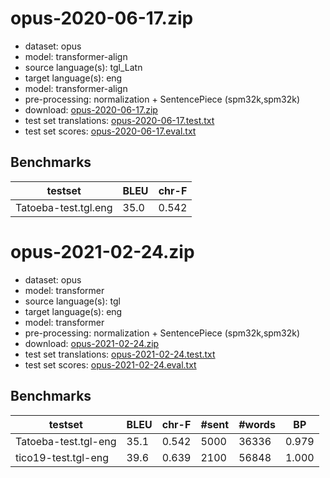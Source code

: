 # opus-2020-06-17.zip

* dataset: opus
* model: transformer-align
* source language(s): tgl_Latn
* target language(s): eng
* model: transformer-align
* pre-processing: normalization + SentencePiece (spm32k,spm32k)
* download: [opus-2020-06-17.zip](https://object.pouta.csc.fi/Tatoeba-MT-models/tgl-eng/opus-2020-06-17.zip)
* test set translations: [opus-2020-06-17.test.txt](https://object.pouta.csc.fi/Tatoeba-MT-models/tgl-eng/opus-2020-06-17.test.txt)
* test set scores: [opus-2020-06-17.eval.txt](https://object.pouta.csc.fi/Tatoeba-MT-models/tgl-eng/opus-2020-06-17.eval.txt)

## Benchmarks

| testset               | BLEU  | chr-F |
|-----------------------|-------|-------|
| Tatoeba-test.tgl.eng 	| 35.0 	| 0.542 |

# opus-2021-02-24.zip

* dataset: opus
* model: transformer
* source language(s): tgl
* target language(s): eng
* model: transformer
* pre-processing: normalization + SentencePiece (spm32k,spm32k)
* download: [opus-2021-02-24.zip](https://object.pouta.csc.fi/Tatoeba-MT-models/tgl-eng/opus-2021-02-24.zip)
* test set translations: [opus-2021-02-24.test.txt](https://object.pouta.csc.fi/Tatoeba-MT-models/tgl-eng/opus-2021-02-24.test.txt)
* test set scores: [opus-2021-02-24.eval.txt](https://object.pouta.csc.fi/Tatoeba-MT-models/tgl-eng/opus-2021-02-24.eval.txt)

## Benchmarks

| testset | BLEU  | chr-F | #sent | #words | BP |
|---------|-------|-------|-------|--------|----|
| Tatoeba-test.tgl-eng 	| 35.1 	| 0.542 	| 5000 	| 36336 	| 0.979 |
| tico19-test.tgl-eng 	| 39.6 	| 0.639 	| 2100 	| 56848 	| 1.000 |

